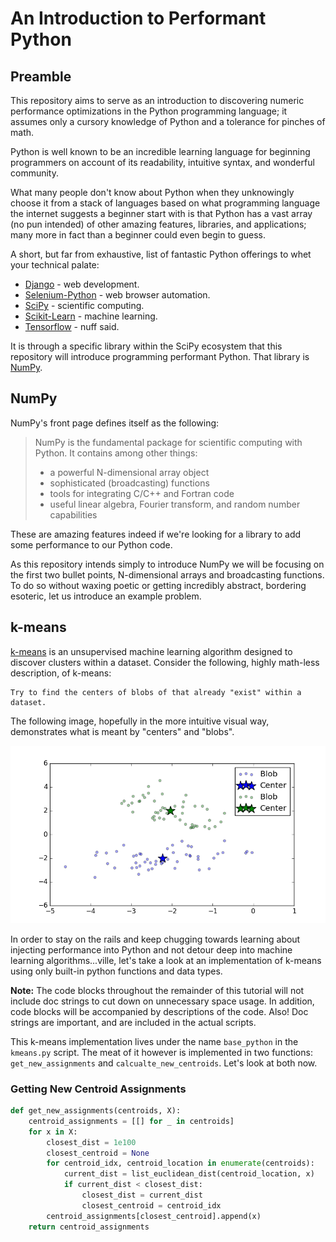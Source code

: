 # An Introduction to Performant Python

## Preamble

This repository aims to serve as an introduction to discovering numeric performance optimizations in the Python programming language; it assumes only a cursory knowledge of Python and a tolerance for pinches of math.

Python is well known to be an incredible learning language for beginning programmers on account of its readability, intuitive syntax, and wonderful community.

What many people don't know about Python when they unknowingly choose it from a stack of languages based on what programming language the internet suggests a beginner start with is that Python has a vast array (no pun intended) of other amazing features, libraries, and applications; many more in fact than a beginner could even begin to guess.

A short, but far from exhaustive, list of fantastic Python offerings to whet your technical palate:
* [Django](https://www.djangoproject.com/) - web development.
* [Selenium-Python](http://selenium-python.readthedocs.io/) - web browser automation.
* [SciPy](https://www.scipy.org/) - scientific computing.
* [Scikit-Learn](http://scikit-learn.org/stable/) - machine learning.
* [Tensorflow](https://www.tensorflow.org/) - nuff said.

It is through a specific library within the SciPy ecosystem that this repository will introduce programming performant Python. That library is [NumPy](http://www.numpy.org/).

## NumPy 

NumPy's front page defines itself as the following:

> NumPy is the fundamental package for scientific computing with Python. It contains among other things:
> * a powerful N-dimensional array object
> * sophisticated (broadcasting) functions
> * tools for integrating C/C++ and Fortran code
> * useful linear algebra, Fourier transform, and random number capabilities

These are amazing features indeed if we're looking for a library to add some performance to our Python code.

As this repository intends simply to introduce NumPy we will be focusing on the first two bullet points, N-dimensional arrays and broadcasting functions. To do so without waxing poetic or getting incredibly abstract, bordering esoteric, let us introduce an example problem.

## k-means

[k-means](https://en.wikipedia.org/wiki/K-means_clustering) is an unsupervised machine learning algorithm designed to discover clusters within a dataset. Consider the following, highly math-less description, of k-means:

    Try to find the centers of blobs of that already "exist" within a dataset.

The following image, hopefully in the more intuitive visual way, demonstrates what is meant by "centers" and "blobs".

![Example Clustering](images/example_clustering.png)

In order to stay on the rails and keep chugging towards learning about injecting performance into Python and not detour deep into machine learning algorithms...ville, let's take a look at an implementation of k-means using only built-in python functions and data types.

**Note:** The code blocks throughout the remainder of this tutorial will not include doc strings to cut down on unnecessary space usage. In addition, code blocks will be accompanied by descriptions of the code. Also! Doc strings are important, and are included in the actual scripts.

This k-means implementation lives under the name `base_python` in the `kmeans.py` script. The meat of it however is implemented in two functions: `get_new_assignments` and `calcualte_new_centroids`. Let's look at both now.

### Getting New Centroid Assignments
```python
def get_new_assignments(centroids, X):
    centroid_assignments = [[] for _ in centroids]
    for x in X:
        closest_dist = 1e100
        closest_centroid = None
        for centroid_idx, centroid_location in enumerate(centroids):
            current_dist = list_euclidean_dist(centroid_location, x)
            if current_dist < closest_dist:
                closest_dist = current_dist
                closest_centroid = centroid_idx
        centroid_assignments[closest_centroid].append(x)
    return centroid_assignments
```
